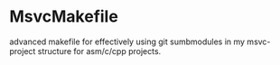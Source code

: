 # MsvcMakefile

advanced makefile for effectively using git sumbmodules in my msvc-project structure for asm/c/cpp projects.
